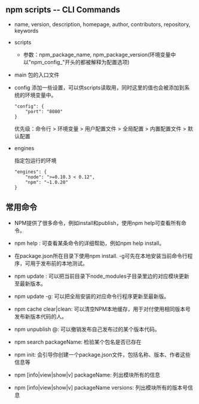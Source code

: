 ## npm scripts -- CLI Commands

* name, version, description, homepage, author, contributors, repository, keywords

* scripts

    - 参数：npm_package_name, npm_package_version(环境变量中以"npm_config_"开头的都被解释为配置选项)

* main  包的入口文件

* config 添加一些设置，可以供scripts读取用，同时这里的值也会被添加到系统的环境变量中。

    ```
    "config": {
        "port": "8080"
    }
    ```

    优先级：命令行 > 环境变量 > 用户配置文件 > 全局配置 > 内置配置文件 > 默认配置  

* engines  

    指定包运行的环境
    ```
    "engines": {
        "node": ">=0.10.3 < 0.12",
        "npm": "~1.0.20"
    }
    ```


## 常用命令

- NPM提供了很多命令，例如install和publish，使用npm help可查看所有命令。

- npm help <command>: 可查看某条命令的详细帮助，例如npm help install。

- 在package.json所在目录下使用npm install. -g可先在本地安装当前命令行程序，可用于发布前的本地测试。

- npm update <package>: 可以把当前目录下node_modules子目录里边的对应模块更新至最新版本。

- npm update <package> -g: 可以把全局安装的对应命令行程序更新至最新版。

- npm cache clear|clean: 可以清空NPM本地缓存，用于对付使用相同版本号发布新版本代码的人。

- npm unpublish <package>@<version>: 可以撤销发布自己发布过的某个版本代码。

- npm search packageName:  检验某个包名是否已存在

- npm init: 会引导你创建一个package.json文件，包括名称、版本、作者这些信息等

- npm [info|view|show|v] packageName: 列出模块所有的信息

- npm [info|view|show|v] packageName versions: 列出模块所有的版本号信息
